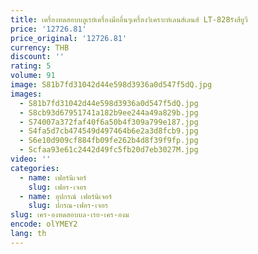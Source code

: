 ```yaml
---
title: เครื่องทดสอบบลูเรย์เครื่องมืออื่นๆเครื่องวิเคราะห์เลนส์เลนส์ LT-828รังสียูวี
price: '12726.81'
price_original: '12726.81'
currency: THB
discount: ''
rating: 5
volume: 91
image: S81b7fd31042d44e598d3936a0d547f5dQ.jpg
images:
  - S81b7fd31042d44e598d3936a0d547f5dQ.jpg
  - S8cb93d67951741a182b9ee244a49a829b.jpg
  - S74007a372faf40f6a50b4f309a799e187.jpg
  - S4fa5d7cb474549d497464b6e2a3d8fcb9.jpg
  - S6e10d909cf884fb09fe262b4d8f39f9fp.jpg
  - Scfaa93e61c2442d49fc5fb20d7eb3027M.jpg
video: ''
categories:
  - name: เฟอร์นิเจอร์
    slug: เฟอร-เจอร
  - name: อุปกรณ์ เฟอร์นิเจอร์
    slug: ปกรณ-เฟอร-เจอร
slug: เคร-องทดสอบบล-เรย-เคร-องม
encode: olYMEY2
lang: th
---
```

  